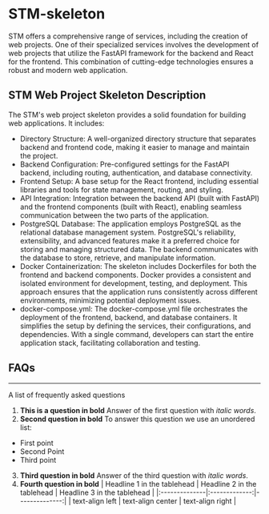 # STM-skeleton
STM offers a comprehensive range of services, including the creation of web projects. One of their specialized services involves the development of web projects that utilize the FastAPI framework for the backend and React for the frontend. This combination of cutting-edge technologies ensures a robust and modern web application.

## STM Web Project Skeleton Description
The STM's web project skeleton provides a solid foundation for building web applications. It includes:
* Directory Structure: A well-organized directory structure that separates backend and frontend code, making it easier to manage and maintain the project.
* Backend Configuration: Pre-configured settings for the FastAPI backend, including routing, authentication, and database connectivity.
* Frontend Setup: A base setup for the React frontend, including essential libraries and tools for state management, routing, and styling.
* API Integration: Integration between the backend API (built with FastAPI) and the frontend components (built with React), enabling seamless communication between the two parts of the application.
* PostgreSQL Database: The application employs PostgreSQL as the relational database management system. PostgreSQL's reliability, extensibility, and advanced features make it a preferred choice for storing and managing structured data. The backend communicates with the database to store, retrieve, and manipulate information.
* Docker Containerization: The skeleton includes Dockerfiles for both the frontend and backend components. Docker provides a consistent and isolated environment for development, testing, and deployment. This approach ensures that the application runs consistently across different environments, minimizing potential deployment issues.
* docker-compose.yml: The docker-compose.yml file orchestrates the deployment of the frontend, backend, and database containers. It simplifies the setup by defining the services, their configurations, and dependencies. With a single command, developers can start the entire application stack, facilitating collaboration and testing.

## FAQs
***
A list of frequently asked questions
1. **This is a question in bold**
Answer of the first question with _italic words_.
2. __Second question in bold__ 
To answer this question we use an unordered list:
* First point
* Second Point
* Third point
3. **Third question in bold**
Answer of the third question with *italic words*.
4. **Fourth question in bold**
| Headline 1 in the tablehead | Headline 2 in the tablehead | Headline 3 in the tablehead |
|:--------------|:-------------:|--------------:|
| text-align left | text-align center | text-align right |
